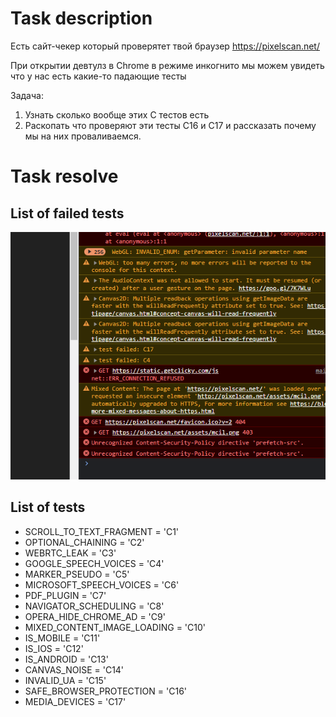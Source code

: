 # Task description

Есть сайт-чекер который проверятет твой браузер
https://pixelscan.net/

При открытии девтулз в Chrome в режиме инкогнито мы можем увидеть что у нас есть какие-то падающие тесты

Задача:
1) Узнать сколько вообще этих С<Number> тестов есть
2) Раскопать что проверяют эти тесты С16 и С17 и рассказать почему мы на них проваливаемся.

# Task resolve

## List of failed tests

![](Screenshot_Chromium_tests_C4_C17_failed.png)

## List of tests

- SCROLL_TO_TEXT_FRAGMENT = 'C1'
- OPTIONAL_CHAINING = 'C2'
- WEBRTC_LEAK = 'C3'
- GOOGLE_SPEECH_VOICES = 'C4'
- MARKER_PSEUDO = 'C5'
- MICROSOFT_SPEECH_VOICES = 'C6'
- PDF_PLUGIN = 'C7'
- NAVIGATOR_SCHEDULING = 'C8'
- OPERA_HIDE_CHROME_AD = 'C9'
- MIXED_CONTENT_IMAGE_LOADING = 'C10'
- IS_MOBILE = 'C11'
- IS_IOS = 'C12'
- IS_ANDROID = 'C13'
- CANVAS_NOISE = 'C14'
- INVALID_UA = 'C15'
- SAFE_BROWSER_PROTECTION = 'C16'
- MEDIA_DEVICES = 'C17'
